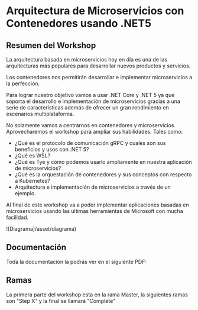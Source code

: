 # Arquitectura de Microservicios con Contenedores usando .NET5

## Resumen del Workshop

La arquitectura basada en microservicios hoy en día es una de las arquitecturas más populares para desarrollar nuevos productos y servicios.

Los contenedores nos permitirán desarrollar e implementar microservicios a la perfección.

Para lograr nuestro objetivo vamos a usar .NET Core y .NET 5 ya que soporta el desarrollo e implementación de microservicios gracias a una serie de características además de ofrecer un gran rendimiento en escenarios multiplataforma.

No solamente vamos a centrarnos en contenedores y microservicios. Aprovecharemos el workshop para ampliar sus habilidades. Tales como:

* ¿Qué es el protocolo de comunicación gRPC y cuales son sus beneficios y usos con .NET 5?
* ¿Qué es WSL?
* ¿Qué es Tye y cómo podemos usarlo ampliamente en nuestra aplicación de microservicios?
* ¿Qué es la orquestación de contenedores y sus conceptos con respecto a Kubernetes?
*  Arquitectura e implementación de microservicios a través de un ejemplo.

Al final de este workshop va a poder implementar aplicaciones basadas en microservicios usando las ultimas herramientas de Microsoft con mucha facilidad.

![Diagrama]/asset/diagrama)

## Documentación

Toda la documentación la podrás ver en el siguiente PDF:

## Ramas

La primera parte del workshop esta en la rama Master, la siguientes ramas son "Step X" y la final se llamará "Complete"